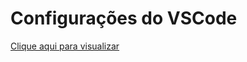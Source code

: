 # Configurações do VSCode

<a href="https://raw.githubusercontent.com/matheuscostadesign/settings.json/main/settings.json">Clique aqui para visualizar</a>
